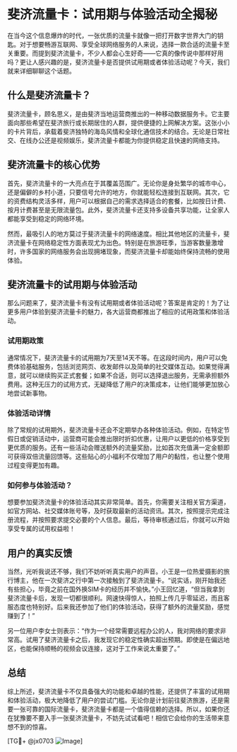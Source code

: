 # 斐济流量卡：试用期与体验活动全揭秘

在当今这个信息爆炸的时代，一张优质的流量卡就像一把打开数字世界大门的钥匙。对于想要畅游互联网、享受全球网络服务的人来说，选择一款合适的流量卡至关重要。而提到斐济流量卡，不少人都会心生好奇——它真的像传说中那样好用吗？更让人感兴趣的是，斐济流量卡是否提供试用期或者体验活动呢？今天，我们就来详细聊聊这个话题。

## 什么是斐济流量卡？

斐济流量卡，顾名思义，是由斐济当地运营商推出的一种移动数据服务卡。它主要面向那些希望在斐济旅行或长期居住的人群，提供便捷的上网解决方案。这张小小的卡片背后，承载着斐济独特的海岛风情和全球化通信技术的结合。无论是日常社交、在线办公还是视频娱乐，斐济流量卡都能为你提供稳定且快速的网络支持。

## 斐济流量卡的核心优势

首先，斐济流量卡的一大亮点在于其覆盖范围广。无论你是身处繁华的城市中心，还是偏僻的乡村小道，只要信号允许的地方，你就能轻松连接到互联网。其次，它的资费结构灵活多样，用户可以根据自己的需求选择适合的套餐，比如按日计费、按月计费甚至是无限流量包。此外，斐济流量卡还支持多设备共享功能，让全家人都能享受到稳定的网络环境。

然而，最吸引人的地方莫过于斐济流量卡的网络速度。相比其他地区的流量卡，斐济流量卡在网络稳定性方面表现尤为出色。特别是在旅游旺季，当游客数量激增时，许多国家的网络服务会出现拥堵现象，而斐济流量卡却能始终保持流畅的使用体验。

## 斐济流量卡的试用期与体验活动

那么问题来了，斐济流量卡有没有试用期或者体验活动呢？答案是肯定的！为了让更多用户体验到斐济流量卡的魅力，各大运营商都推出了相应的试用政策和体验活动。

### 试用期政策

通常情况下，斐济流量卡的试用期为7天至14天不等。在这段时间内，用户可以免费体验基础服务，包括浏览网页、收发邮件以及简单的社交媒体互动。如果觉得满意，就可以继续购买正式套餐；如果不合适，则可以选择退出服务，无需承担额外费用。这种无压力的试用方式，无疑降低了用户的决策成本，让他们能够更加放心地尝试新事物。

### 体验活动详情

除了常规的试用期外，斐济流量卡还会不定期举办各种体验活动。例如，在特定节假日或促销活动中，运营商可能会推出限时折扣优惠，让用户以更低的价格享受到更优质的服务。还有一些活动会赠送额外的流量奖励，比如首次充值满一定金额即可获得双倍流量回馈等。这些贴心的小福利不仅增加了用户的黏性，也让整个使用过程变得更加有趣。

### 如何参与体验活动？

想要参加斐济流量卡的体验活动其实非常简单。首先，你需要关注相关官方渠道，如官方网站、社交媒体账号等，及时获取最新的活动资讯。其次，按照提示完成注册流程，并按照要求提交必要的个人信息。最后，等待审核通过后，你就可以开始享受专属的试用权益啦！

## 用户的真实反馈

当然，光听我说还不够，我们不妨听听真实用户的声音。小王是一位热爱摄影的旅行博主，他在一次斐济之行中第一次接触到了斐济流量卡。“说实话，刚开始我还有些担心，毕竟之前在国外换SIM卡的经历并不愉快。”小王回忆道，“但当我拿到斐济流量卡后，发现一切都很顺利。网速快得惊人，拍照上传几乎零延迟，而且客服态度也特别好。后来我还参加了他们的体验活动，获得了额外的流量奖励，感觉赚到了！”

另一位用户李女士则表示：“作为一个经常需要远程办公的人，我对网络的要求非常高。试用了斐济流量卡之后，我发现它的稳定性确实超出预期。即使是在偏远地区，也能保持顺畅的视频会议连接，这对于工作来说太重要了。”

## 总结

综上所述，斐济流量卡不仅具备强大的功能和卓越的性能，还提供了丰富的试用期和体验活动，极大地降低了用户的尝试门槛。无论你是计划前往斐济旅游，还是需要一张可靠的国际流量卡，斐济流量卡都是一个值得信赖的选择。所以，如果你还在犹豫要不要入手一张斐济流量卡，不妨先试试看吧！相信它会给你的生活带来意想不到的惊喜。

[TG💪+ @jx0703 ![Image](https://github.com/user-attachments/assets/dbca1d08-cadb-493c-b0ec-ad6f7a83f270)]